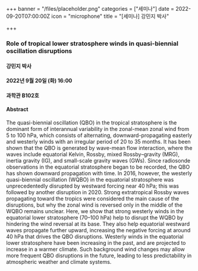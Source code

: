 +++
banner = "/files/placeholder.png"
categories = ["세미나"]
date = 2022-09-20T07:00:00Z
icon = "microphone"
title = "[세미나] 강민지 박사"

+++
### Role of tropical lower stratosphere winds in quasi-biennial oscillation disruptions

#### 강민지 박사

#### 2022년 9월 20일 (화) 16:00

#### 과학관 B102호

#### Abstract

The quasi-biennial oscillation (QBO) in the tropical stratosphere is the dominant form of interannual variability in the zonal-mean zonal wind from 5 to 100 hPa, which consists of alternating, downward-propagating easterly and westerly winds with an irregular period of 20 to 35 months. It has been shown that the QBO is generated by wave-mean flow interaction, where the waves include equatorial Kelvin, Rossby, mixed Rossby–gravity (MRG), inertia gravity (IG), and small-scale gravity waves (GWs). Since radiosonde observations in the equatorial stratosphere began to be recorded, the QBO has shown downward propagation with time. In 2016, however, the westerly quasi-biennial oscillation (WQBO) in the equatorial stratosphere was unprecedentedly disrupted by westward forcing near 40 hPa; this was followed by another disruption in 2020. Strong extratropical Rossby waves propagating toward the tropics were considered the main cause of the disruptions, but why the zonal wind is reversed only in the middle of the WQBO remains unclear. Here, we show that strong westerly winds in the equatorial lower stratosphere (70–100 hPa) help to disrupt the WQBO by hindering the wind reversal at its base. They also help equatorial westward waves propagate further upward, increasing the negative forcing at around 40 hPa that drives the QBO disruptions. Westerly winds in the equatorial lower stratosphere have been increasing in the past, and are projected to increase in a warmer climate. Such background wind changes may allow more frequent QBO disruptions in the future, leading to less predictability in atmospheric weather and climate systems.